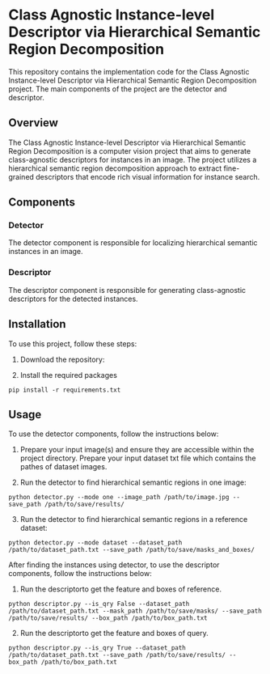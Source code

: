 # Class Agnostic Instance-level Descriptor via Hierarchical Semantic Region Decomposition

This repository contains the implementation code for the Class Agnostic Instance-level Descriptor via Hierarchical Semantic Region Decomposition project. The main components of the project are the detector and descriptor.

## Overview
The Class Agnostic Instance-level Descriptor via Hierarchical Semantic Region Decomposition is a computer vision project that aims to generate class-agnostic descriptors for instances in an image. The project utilizes a hierarchical semantic region decomposition approach to extract fine-grained descriptors that encode rich visual information for instance search.

## Components

### Detector
The detector component is responsible for localizing hierarchical semantic instances in an image.

### Descriptor
The descriptor component is responsible for generating class-agnostic descriptors for the detected instances. 

## Installation
To use this project, follow these steps:

1. Download the repository:

2. Install the required packages
~~~
pip install -r requirements.txt
~~~

## Usage
To use the detector components, follow the instructions below:
1. Prepare your input image(s) and ensure they are accessible within the project directory.
Prepare your input dataset txt file which contains the pathes of dataset images.

2. Run the detector to find hierarchical semantic regions in one image:
~~~
python detector.py --mode one --image_path /path/to/image.jpg --save_path /path/to/save/results/
~~~

3. Run the detector to find hierarchical semantic regions in a reference dataset:
~~~
python detector.py --mode dataset --dataset_path /path/to/dataset_path.txt --save_path /path/to/save/masks_and_boxes/
~~~

After finding the instances using detector, to use the descriptor components, follow the instructions below:
1. Run the descriptorto get the feature and boxes of reference.
~~~
python descriptor.py --is_qry False --dataset_path /path/to/dataset_path.txt --mask_path /path/to/save/masks/ --save_path /path/to/save/results/ --box_path /path/to/box_path.txt
~~~

2. Run the descriptorto get the feature and boxes of query.
~~~
python descriptor.py --is_qry True --dataset_path /path/to/dataset_path.txt --save_path /path/to/save/results/ --box_path /path/to/box_path.txt
~~~
